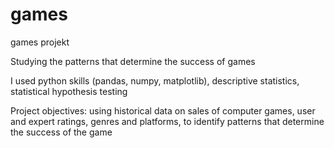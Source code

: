 # games
games projekt

Studying the patterns that determine the success of games

I used python skills (pandas, numpy, matplotlib), descriptive statistics, statistical hypothesis testing

Project objectives: using historical data on sales of computer games, user and expert ratings, genres and platforms, to identify patterns that determine the success of the game
